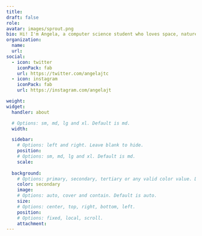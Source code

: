 ```yaml
---
title:
draft: false
role:
avatar: images/sprout.png
bio: Hi! I'm Angela, a computer science student who loves space, nature, and books.
organization:
  name:
  url:
social:
  - icon: twitter
    iconPack: fab
    url: https://twitter.com/angelajtc
  - icon: instagram
    iconPack: fab
    url: https://instagram.com/angelajt

weight:
widget:
  handler: about

  # Options: sm, md, lg and xl. Default is md.
  width:

  sidebar:
    # Options: left and right. Leave blank to hide.
    position:
    # Options: sm, md, lg and xl. Default is md.
    scale:
  
  background:
    # Options: primary, secondary, tertiary or any valid color value. Default is primary.
    color: secondary
    image:
    # Options: auto, cover and contain. Default is auto.
    size:
    # Options: center, top, right, bottom, left.
    position:
    # Options: fixed, local, scroll.
    attachment: 
---
```

